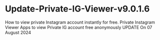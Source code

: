 # Update-Private-IG-Viewer-v9.0.1.6
How to view private Instagram account instantly for free. Private Instagram Viewer Apps to view Private IG account free anonymously UPDATE On 07 August 2024
